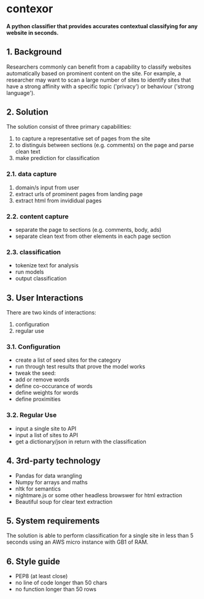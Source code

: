 # contexor

#### A python classifier that provides accurates contextual classifying for any website in seconds. 

## 1. Background 

Researchers commonly can benefit from a capability to classify websites automatically based on prominent content on the site. For example, a researcher may want to scan a large number of sites to identify sites that have a strong affinity with a specific topic ('privacy') or behaviour ('strong language').

## 2. Solution 

The solution consist of three primary capabilities: 

1) to capture a representative set of pages from the site
2) to distinguis between sections (e.g. comments) on the page and parse clean text 
3) make prediction for classification 

### 2.1. data capture 

1) domain/s input from user
2) extract urls of prominent pages from landing page
3) extract html from invididual pages

### 2.2. content capture 

- separate the page to sections (e.g. comments, body, ads) 
- separate clean text from other elements in each page section 

### 2.3. classification 

- tokenize text for analysis
- run models 
- output classification 

## 3. User Interactions

There are two kinds of interactions: 

1) configuration
2) regular use 

### 3.1. Configuration 

- create a list of seed sites for the category
- run through test results that prove the model works
- tweak the seed:
 - add or remove words
 - define co-occurance of words
 - define weights for words
 - define proximities 

### 3.2. Regular Use

- input a single site to API
- input a list of sites to API
- get a dictionary/json in return with the classification 

## 4. 3rd-party technology

- Pandas for data wrangling
- Numpy for arrays and maths
- nltk for semantics 
- nightmare.js or some other headless browswer for html extraction
- Beautiful soup for clear text extraction

## 5. System requirements 

The solution is able to perform classification for a single site in less than 5 seconds using an AWS micro instance with GB1 of RAM. 

## 6. Style guide

- PEP8 (at least close)
- no line of code longer than 50 chars
- no function longer than 50 rows 
